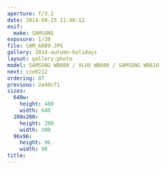 ```yaml
---
aperture: f/3.2
date: 2014-09-25 11:46:12
exif:
  make: SAMSUNG
exposure: 1/30
file: SAM_6889.JPG
gallery: 2014-autumn-holidays
layout: gallery-photo
model: SAMSUNG WB600 / VLUU WB600 / SAMSUNG WB610
next: cce0212
ordering: 87
previous: 2e48cf1
sizes:
  640w:
    height: 480
    width: 640
  200x200:
    height: 200
    width: 200
  96x96:
    height: 96
    width: 96
title: 
---
```

